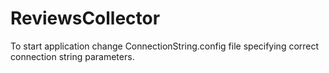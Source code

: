 # ReviewsCollector

To start application change ConnectionString.config file specifying correct connection string parameters.
